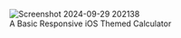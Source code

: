  ![Screenshot 2024-09-29 202138](https://github.com/user-attachments/assets/fa8f4ee4-8383-46f3-b3c9-77cf0bc988d7)                                                                                         
A Basic Responsive iOS Themed Calculator
